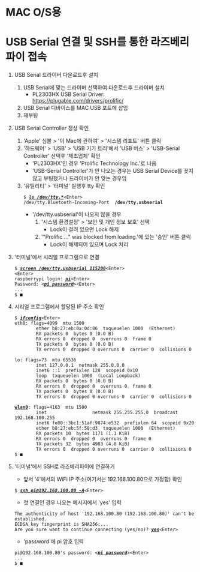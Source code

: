 # MAC O/S용
# USB Serial 연결 및 SSH를 통한 라즈베리파이 접속

1. USB Serial 드라이버 다운로드후 설치
   1. USB Serial에 맞는 드라이버 선택하여 다운로드후 드라이버 설치
      * PL2303HX USB Serial Driver: https://plugable.com/drivers/prolific/
   2. USB Serial 디바이스를 MAC USB 포트에 삽입
   3. 재부팅

2. USB Serial Controller 정상 확인
   1. 'Apple' 심볼 > '이 Mac에 관하여' > '시스템 리포트' 버튼 클릭
   2. '하드웨어' > 'USB' > 'USB 기기 트리'에서 'USB 버스' > 'USB-Serial Controller' 선택후 '제조업체' 확인
      * 'PL2303HX'인 경우 'Prolific Technology Inc.'로 나옴
      * 'USB-Serial Controller'가 안 나오는 경우는 USB Serial Device를 꽂지 않고 부팅했거나 드라이버가 안 맞는 경우임
   3. '유틸리티' > '터미널' 실행후 tty 확인 
      <pre><code>$ <b><u><i>ls /dev/tty.*</i></u></b>&lt;Enter&gt;
      /dev/tty.Bluetooth-Incoming-Port	<b>/dev/tty.usbserial</b></code></pre>
      * '/dev/tty.usbserial'이 나오지 않을 경우
        1. '시스템 환경설정' > '보안 및 개인 정보 보호' 선택
           * Lock이 걸려 있으면 Lock 해제
        2. '"Prolific ..." was blocked from loading.'에 있는 '승인' 버튼 클릭
           * Lock이 해제되어 있으며 Lock 처리

3. '터미널'에서 시리얼 프로그램으로 연결
   <pre><code>$ <b><u><i>screen /dev/tty.usbserial 115200</i></u></b>&lt;Enter&gt;
   &lt;Enter&gt;
   raspberrypi login: <b><u><i>pi</i></u></b>&lt;Enter&gt;
   Password: &lt;<b><u><i>pi password</i></u></b>&gt;&lt;Enter&gt;
   ...
   $ ■</code></pre>

4. 시리얼 프로그램에서 할당된 IP 주소 확인
   <pre><code>$ <b><u><i>ifconfig</i></u></b>&lt;Enter&gt;
   eth0: flags=4099<UP,BROADCAST,MULTICAST>  mtu 1500
           ether b8:27:eb:0a:0d:86  txqueuelen 1000  (Ethernet)
           RX packets 0  bytes 0 (0.0 B)
           RX errors 0  dropped 0  overruns 0  frame 0
           TX packets 0  bytes 0 (0.0 B)
           TX errors 0  dropped 0 overruns 0  carrier 0  collisions 0

   lo: flags=73<UP,LOOPBACK,RUNNING>  mtu 65536
           inet 127.0.0.1  netmask 255.0.0.0
           inet6 ::1  prefixlen 128  scopeid 0x10<host>
           loop  txqueuelen 1000  (Local Loopback)
           RX packets 0  bytes 0 (0.0 B)
           RX errors 0  dropped 0  overruns 0  frame 0
           TX packets 0  bytes 0 (0.0 B)
           TX errors 0  dropped 0 overruns 0  carrier 0  collisions 0

   <b><u>wlan0</u></b>: flags=4163<UP,BROADCAST,RUNNING,MULTICAST>  mtu 1500
           inet <span style="backgound: black; color: white;"><b><u>192.168.100.80</u></b></span>  netmask 255.255.255.0  broadcast 192.168.100.255
           inet6 fe80::3bc1:51af:9874:e532  prefixlen 64  scopeid 0x20<link>
           ether b8:27:eb:5f:58:d3  txqueuelen 1000  (Ethernet)
           RX packets 10  bytes 1171 (1.1 KiB)
           RX errors 0  dropped 0  overruns 0  frame 0
           TX packets 32  bytes 4983 (4.8 KiB)
           TX errors 0  dropped 0 overruns 0  carrier 0  collisions 0
   $ ■</code></pre>
   
5. '터미널'에서 SSH로 라즈베리파이에 연결하기
   * 앞서 '4'에서의 WiFi IP 주소(여기서는 192.168.100.80으로 가정함) 확인
   <pre><code>$ <b><u><i>ssh pi@192.168.100.80 -A</i></u></b>&lt;Enter&gt;</code></pre>
   
   * 첫 연결인 경우 나오는 메시지에서 'yes' 입력
   <pre><code>The authenticity of host '192.168.100.80 (192.168.100.80)' can't be established.
   ECDSA key fingerprint is SHA256:...
   Are you sure want to continue connecting (yes/no)? <b><u><i>yes</i></u></b>&lt;Enter&gt;</code></pre>
   
   * 'password'에 pi 암호 입력
   <pre><code>pi@192.168.100.80's password: &lt;<b><u><i>pi password</i></u></b>&gt;&lt;Enter&gt;
   ...
   $ ■</code></pre>
